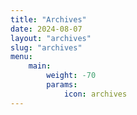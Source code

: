 ```yaml
---
title: "Archives"
date: 2024-08-07
layout: "archives"
slug: "archives"
menu:
    main:
        weight: -70
        params: 
            icon: archives
---
```

